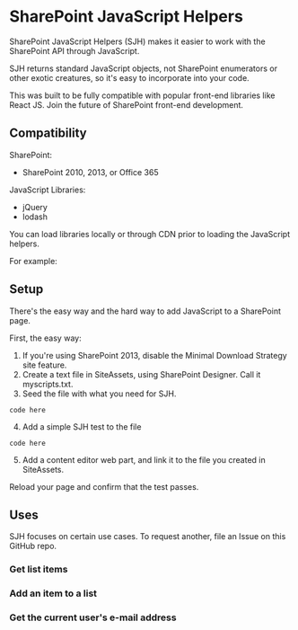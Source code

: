 # SharePoint JavaScript Helpers

SharePoint JavaScript Helpers (SJH) makes it easier to work with the SharePoint API through JavaScript.

SJH returns standard JavaScript objects, not SharePoint enumerators or other exotic creatures, so it's easy to incorporate into your code.

This was built to be fully compatible with popular front-end libraries like React JS. Join the future of SharePoint front-end development.

## Compatibility

SharePoint:

- SharePoint 2010, 2013, or Office 365

JavaScript Libraries:

- jQuery
- lodash

You can load libraries locally or through CDN prior to loading the JavaScript helpers.

For example:

## Setup

There's the easy way and the hard way to add JavaScript to a SharePoint page.

First, the easy way:

1. If you're using SharePoint 2013, disable the Minimal Download Strategy site feature.
2. Create a text file in SiteAssets, using SharePoint Designer. Call it myscripts.txt.
3. Seed the file with what you need for SJH.

```
code here
```

4. Add a simple SJH test to the file

```
code here
```

5. Add a content editor web part, and link it to the file you created in SiteAssets.

Reload your page and confirm that the test passes.

## Uses

SJH focuses on certain use cases. To request another, file an Issue on this GitHub repo.

### Get list items

### Add an item to a list

### Get the current user's e-mail address
